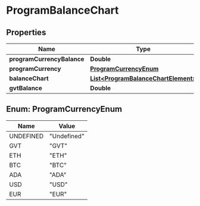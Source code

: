 
# ProgramBalanceChart

## Properties
Name | Type | Description | Notes
------------ | ------------- | ------------- | -------------
**programCurrencyBalance** | **Double** |  |  [optional]
**programCurrency** | [**ProgramCurrencyEnum**](#ProgramCurrencyEnum) |  |  [optional]
**balanceChart** | [**List&lt;ProgramBalanceChartElement&gt;**](ProgramBalanceChartElement.md) |  |  [optional]
**gvtBalance** | **Double** |  |  [optional]


<a name="ProgramCurrencyEnum"></a>
## Enum: ProgramCurrencyEnum
Name | Value
---- | -----
UNDEFINED | &quot;Undefined&quot;
GVT | &quot;GVT&quot;
ETH | &quot;ETH&quot;
BTC | &quot;BTC&quot;
ADA | &quot;ADA&quot;
USD | &quot;USD&quot;
EUR | &quot;EUR&quot;



